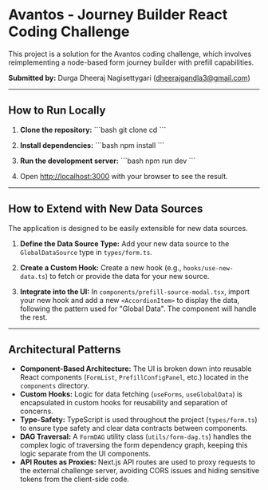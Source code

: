 # Avantos - Journey Builder React Coding Challenge

This project is a solution for the Avantos coding challenge, which involves reimplementing a node-based form journey builder with prefill capabilities.

**Submitted by:** Durga Dheeraj Nagisettygari (dheerajgandla3@gmail.com)


---

## How to Run Locally

1.  **Clone the repository:**
    \`\`\`bash
    git clone <your-repo-link>
    cd <repo-name>
    \`\`\`

2.  **Install dependencies:**
    \`\`\`bash
    npm install
    \`\`\`

3.  **Run the development server:**
    \`\`\`bash
    npm run dev
    \`\`\`

4.  Open [http://localhost:3000](http://localhost:3000) with your browser to see the result.

---

## How to Extend with New Data Sources

The application is designed to be easily extensible for new data sources.

1.  **Define the Data Source Type:**
    Add your new data source to the `GlobalDataSource` type in `types/form.ts`.

2.  **Create a Custom Hook:**
    Create a new hook (e.g., `hooks/use-new-data.ts`) to fetch or provide the data for your new source.

3.  **Integrate into the UI:**
    In `components/prefill-source-modal.tsx`, import your new hook and add a new `<AccordionItem>` to display the data, following the pattern used for "Global Data". The component will handle the rest.

---

## Architectural Patterns

-   **Component-Based Architecture:** The UI is broken down into reusable React components (`FormList`, `PrefillConfigPanel`, etc.) located in the `components` directory.
-   **Custom Hooks:** Logic for data fetching (`useForms`, `useGlobalData`) is encapsulated in custom hooks for reusability and separation of concerns.
-   **Type-Safety:** TypeScript is used throughout the project (`types/form.ts`) to ensure type safety and clear data contracts between components.
-   **DAG Traversal:** A `FormDAG` utility class (`utils/form-dag.ts`) handles the complex logic of traversing the form dependency graph, keeping this logic separate from the UI components.
-   **API Routes as Proxies:** Next.js API routes are used to proxy requests to the external challenge server, avoiding CORS issues and hiding sensitive tokens from the client-side code.
